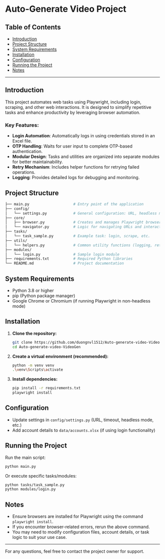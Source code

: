 # Auto-Generate Video Project

## Table of Contents

- [Introduction](#introduction)
- [Project Structure](#project-structure)
- [System Requirements](#system-requirements)
- [Installation](#installation)
- [Configuration](#configuration)
- [Running the Project](#running-the-project)
- [Notes](#notes)

---

## Introduction

This project automates web tasks using Playwright, including login, scraping, and other web interactions. It is designed to simplify repetitive tasks and enhance productivity by leveraging browser automation.

### Key Features:

- **Login Automation**: Automatically logs in using credentials stored in an Excel file.
- **OTP Handling**: Waits for user input to complete OTP-based authentication.
- **Modular Design**: Tasks and utilities are organized into separate modules for better maintainability.
- **Retry Mechanism**: Includes helper functions for retrying failed operations.
- **Logging**: Provides detailed logs for debugging and monitoring.

## Project Structure

```bash
├── main.py                    # Entry point of the application
├── config/
│   └── settings.py            # General configuration: URL, headless mode, timeout...
├── core/
│   ├── browser.py             # Creates and manages Playwright browser instances
│   └── navigator.py           # Logic for navigating URLs and interacting with web pages
├── tasks/
│   └── task_sample.py         # Example task: login, scrape, etc.
├── utils/
│   └── helpers.py             # Common utility functions (logging, retry, etc.)
├── modules/
│   └── login.py               # Sample login module
├── requirements.txt           # Required Python libraries
└── README.md                  # Project documentation
```

## System Requirements

- Python 3.8 or higher
- pip (Python package manager)
- Google Chrome or Chromium (if running Playwright in non-headless mode)

## Installation

1. **Clone the repository:**
   ```bash
   git clone https://github.com/duongnvl1512/Auto-generate-video-VideoGen.git
   cd Auto-generate-video-VideoGen
   ```
2. **Create a virtual environment (recommended):**
   ```bash
   python -m venv venv
   .\venv\Scripts\activate
   ```
3. **Install dependencies:**
   ```bash
   pip install -r requirements.txt
   playwright install
   ```

## Configuration

- Update settings in `config/settings.py` (URL, timeout, headless mode, etc.)
- Add account details to `data/accounts.xlsx` (if using login functionality)

## Running the Project

Run the main script:

```bash
python main.py
```

Or execute specific tasks/modules:

```bash
python tasks/task_sample.py
python modules/login.py
```

## Notes

- Ensure browsers are installed for Playwright using the command `playwright install`.
- If you encounter browser-related errors, rerun the above command.
- You may need to modify configuration files, account details, or task logic to suit your use case.

---

For any questions, feel free to contact the project owner for support.
